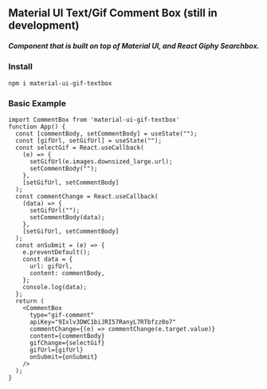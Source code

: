 ## Material UI Text/Gif Comment Box (still in development)

##### Component that is built on top of Material UI, and React Giphy Searchbox.

### Install

```
npm i material-ui-gif-textbox
```

### **Basic Example**

```
import CommentBox from 'material-ui-gif-textbox'
function App() {
  const [commentBody, setCommentBody] = useState("");
  const [gifUrl, setGifUrl] = useState("");
  const selectGif = React.useCallback(
    (e) => {
      setGifUrl(e.images.downsized_large.url);
      setCommentBody("");
    },
    [setGifUrl, setCommentBody]
  );
  const commentChange = React.useCallback(
    (data) => {
      setGifUrl("");
      setCommentBody(data);
    },
    [setGifUrl, setCommentBody]
  );
  const onSubmit = (e) => {
    e.preventDefault();
    const data = {
      url: gifUrl,
      content: commentBody,
    };
    console.log(data);
  };
  return (
    <CommentBox
      type="gif-comment"
      apiKey="9Ixlv3DWC1biJRI57RanyL7RTbfzz0o7"
      commentChange={(e) => commentChange(e.target.value)}
      content={commentBody}
      gifChange={selectGif}
      gifUrl={gifUrl}
      onSubmit={onSubmit}
    />
  );
}
```
